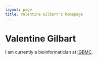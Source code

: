```yaml
---
layout: page
title: Valentine Gilbart's homepage
---
```


# Valentine Gilbart

I am currently a bioinformatician at [IGBMC](https://www.igbmc.fr/). 

